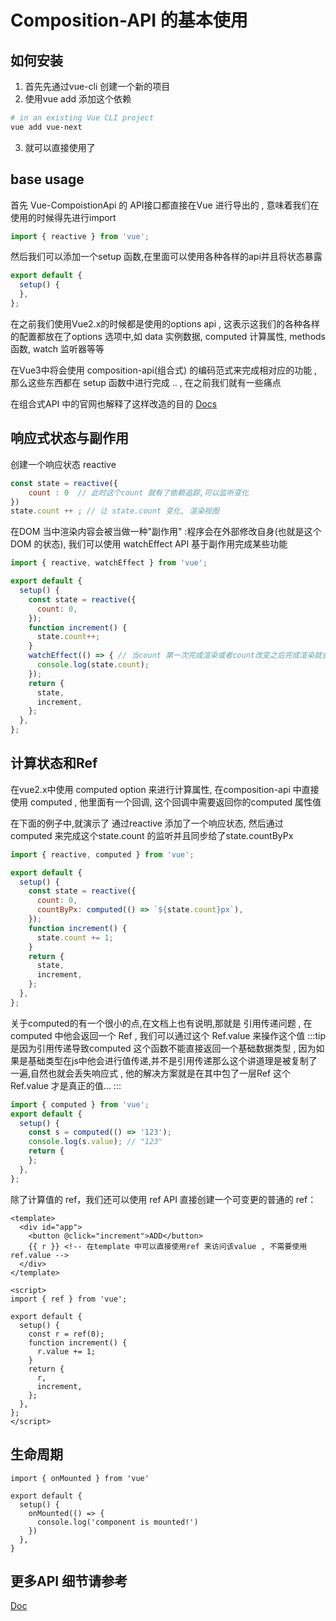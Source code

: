 
# Composition-API 的基本使用 

## 如何安装
1. 首先先通过vue-cli 创建一个新的项目  
2. 使用vue add 添加这个依赖  
```bash
# in an existing Vue CLI project
vue add vue-next
```
3. 就可以直接使用了


## base usage 
首先 Vue-CompoistionApi 的 API接口都直接在Vue 进行导出的 , 意味着我们在使用的时候得先进行import  
```js
import { reactive } from 'vue';
```

然后我们可以添加一个setup 函数,在里面可以使用各种各样的api并且将状态暴露   
```js
export default {
  setup() {
  },
};
```
在之前我们使用Vue2.x的时候都是使用的options api , 这表示这我们的各种各样的配置都放在了options 选项中,如 data 实例数据, computed 计算属性, methods 函数, watch 监听器等等

在Vue3中将会使用 composition-api(组合式) 的编码范式来完成相对应的功能 , 那么这些东西都在 setup 函数中进行完成 .. , 在之前我们就有一些痛点

在组合式API 中的官网也解释了这样改造的目的 [Docs](https://composition-api.vuejs.org/zh/#%E5%8A%A8%E6%9C%BA%E4%B8%8E%E7%9B%AE%E7%9A%84)



## 响应式状态与副作用 

创建一个响应状态 reactive 
```js
const state = reactive({
    count : 0  // 此时这个count 就有了依赖追踪,可以监听变化 
})
state.count ++ ; // 让 state.count 变化, 渲染视图 
```
在DOM 当中渲染内容会被当做一种"副作用" :程序会在外部修改自身(也就是这个DOM 的状态), 我们可以使用 watchEffect API 基于副作用完成某些功能
```js
import { reactive, watchEffect } from 'vue';

export default {
  setup() {
    const state = reactive({
      count: 0,
    });
    function increment() {
      state.count++;
    }
    watchEffect(() => { // 当count 第一次完成渲染或者count改变之后完成渲染就会执行 watchEffect callback 
      console.log(state.count);
    });
    return {
      state,
      increment,
    };
  },
};
```


## 计算状态和Ref
在vue2.x中使用 computed option 来进行计算属性, 在composition-api 中直接使用 computed , 他里面有一个回调, 这个回调中需要返回你的computed 属性值

在下面的例子中,就演示了 通过reactive 添加了一个响应状态, 然后通过 computed 来完成这个state.count 的监听并且同步给了state.countByPx 
```js
import { reactive, computed } from 'vue';

export default {
  setup() {
    const state = reactive({
      count: 0,
      countByPx: computed(() => `${state.count}px`),
    });
    function increment() {
      state.count += 1;
    }
    return {
      state,
      increment,
    };
  },
};
```

关于computed的有一个很小的点,在文档上也有说明,那就是 引用传递问题 , 在computed 中他会返回一个 Ref , 我们可以通过这个 Ref.value 来操作这个值 
:::tip
是因为引用传递导致computed 这个函数不能直接返回一个基础数据类型 , 因为如果是基础类型在js中他会进行值传递,并不是引用传递那么这个讲道理是被复制了一遍,自然也就会丢失响应式
, 他的解决方案就是在其中包了一层Ref 
这个Ref.value 才是真正的值... 
:::
```js
import { computed } from 'vue';
export default {
  setup() {
    const s = computed(() => '123');
    console.log(s.value); // "123"
    return {
    };
  },
};
```
除了计算值的 ref，我们还可以使用 ref API 直接创建一个可变更的普通的 ref：

```vue
<template>
  <div id="app">
    <button @click="increment">ADD</button> 
    {{ r }} <!-- 在template 中可以直接使用ref 来访问该value , 不需要使用 ref.value -->
  </div>
</template>

<script>
import { ref } from 'vue';

export default {
  setup() {
    const r = ref(0);
    function increment() {
      r.value += 1;
    }
    return {
      r,
      increment,
    };
  },
};
</script>
```


## 生命周期 

```vue
import { onMounted } from 'vue'

export default {
  setup() {
    onMounted(() => {
      console.log('component is mounted!')
    })
  },
}
```



## 更多API 细节请参考 
[Doc](https://composition-api.vuejs.org/zh/api.html)



